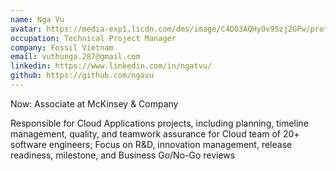 ```yaml
---
name: Nga Vu
avatar: https://media-exp1.licdn.com/dms/image/C4D03AQHyOv95zj2GPw/profile-displayphoto-shrink_800_800/0/1640766259120?e=1652313600&v=beta&t=TmEoRO-6byfKKDdL4U_E83bYrKI-Fztouu6K1gkOEzU
occupation: Technical Project Manager
company: Fossil Vietnam
email: vuthunga.287@gmail.com
linkedin: https://www.linkedin.com/in/ngatvu/
github: https://github.com/ngavu
---
```


Now: Associate at McKinsey & Company

Responsible for Cloud Applications projects, including planning, timeline management, quality, and teamwork assurance for Cloud team of 20+ software engineers; Focus on R&D, innovation management, release readiness, milestone, and Business Go/No-Go reviews
